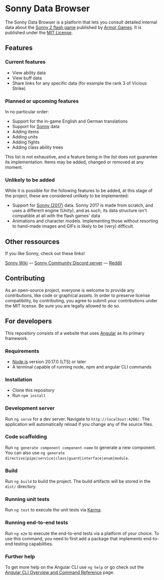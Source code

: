 # Sonny Data Browser

The Sonny Data Browser is a platform that lets you consult detailed internal data about the [Sonny 2 flash game](https://armorgames.com/play/2900/sonny-2) published by [Armor Games](https://armorgames.com/). It is published under the [MIT License](./LICENSE.txt).

## Features

### Current features

- View ability data
- View buff data
- Share links for any specific data (for example the rank 3 of Vicious Strike)

### Planned or upcoming features

In no particular order:
- Support for the in-game English and German translations
- Support for [Sonny](https://armorgames.com/play/505/sonny) data
- Adding items
- Adding units
- Adding fights
- Adding class ability trees

This list is not exhaustive, and a feature being in the list does not guarantee its implementation. Items may be added, changed or removed at any moment.

### Unlikely to be added

While it is possible for the following features to be added, at this stage of the project, these are considered unlikely to be implemented:

- Support for [Sonny (2017)](https://store.steampowered.com/app/586750/Sonny/) data. Sonny 2017 is made from scratch, and uses a different engine (Unity), and as such, its data structure isn't compatible at all with the flash games' data
- Animations and character models. Implementing those without resorting to hand-made images and GIFs is likely to be (very) difficult. 

## Other ressources

If you like Sonny, check out these links!

[Sonny Wiki](https://sonny.fandom.com/wiki/Sonny_Wiki) — [Sonny Community Discord server](https://discord.gg/nkn5g6KEBF) — [Reddit](https://www.reddit.com/r/Sonny/)

## Contributing

As an open-source project, everyone is welcome to provide any contributions, like code or graphical assets. In order to preserve license compatibility, by contributing, you agree to submit your contributions under the MIT license. Be sure you are legally allowed to do so.

## For developers

This repository consists of a website that uses [Angular](https://angular.dev/) as its primary framework.

### Requirements

- [Node.js](https://nodejs.org) version 20.17.0 (LTS) or later
- A terminal capable of running node, npm and angular CLI commands

### Installation

- Clone this repository
- Run `npm install`

### Development server

Run `ng serve` for a dev server. Navigate to `http://localhost:4200/`. The application will automatically reload if you change any of the source files.

### Code scaffolding

Run `ng generate component component-name` to generate a new component. You can also use `ng generate directive|pipe|service|class|guard|interface|enum|module`.

### Build

Run `ng build` to build the project. The build artifacts will be stored in the `dist/` directory.

### Running unit tests

Run `ng test` to execute the unit tests via [Karma](https://karma-runner.github.io).

### Running end-to-end tests

Run `ng e2e` to execute the end-to-end tests via a platform of your choice. To use this command, you need to first add a package that implements end-to-end testing capabilities.

### Further help

To get more help on the Angular CLI use `ng help` or go check out the [Angular CLI Overview and Command Reference](https://angular.io/cli) page.

